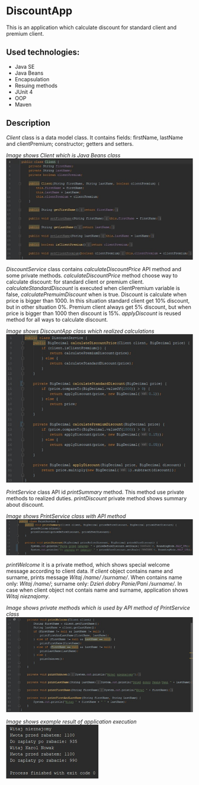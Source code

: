 # **DiscountApp**

This is an application which calculate discount for standard client and premium client.

## Used technologies:
* Java SE
* Java Beans
* Encapsulation
* Resuing methods
* JUnit 4
* OOP
* Maven

## Description

*Client* class is a data model class. It contains fields: firstName, lastName and clientPremium; constructor; getters and setters.

*Image shows Client which is Java Beans class*
![alt text](/.readmeimages/image1.jpg)

*DiscountService* class contains *calculateDiscountPrice* API method and some private methods.
*calculateDiscountPrice* method choose way to calculate discount: for standard client or premium client.
*calculateStandardDiscount* is executed when clientPremium variable is false, *calculatePremuimDiscount* when is true.
Discount is calculate when price is bigger than 1000. In this situation standard client get 10% discount, but in other situation 0%.
Premium client always get 5% discount, but when price is bigger than 1000 then discount is 15%.
*applyDiscount* is reused method for all ways to calculate discount.

*Image shows DiscountApp class which realized calculations*
![alt text](/.readmeimages/image2.jpg)

*PrintService* class API id *printSummary* method. This method use private methods to realized duties.
*printDiscount* private method shows summary about discount.

*Image shows PrintService class with API method*
![alt text](/.readmeimages/image3.jpg)

*printWelcome* it is a private method, which shows special welcome message according to client data.
If *client* object contains name and surname, prints message *Witaj /name/ /surname/*. When contains name only: *Witaj /name/*; surname only: *Dzień dobry Panie/Pani /surname/*.
In case when client object not contais name and surname, application shows *Witaj nieznajomy*.

*Image shows private methods which is used by API method of PrintService class*
![alt text](/.readmeimages/image4.jpg)

*Image shows example result of application execution*
![alt text](/.readmeimages/image5.jpg)

